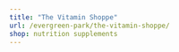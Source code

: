 ```yaml
---
title: "The Vitamin Shoppe"
url: /evergreen-park/the-vitamin-shoppe/
shop: nutrition supplements
---
```

